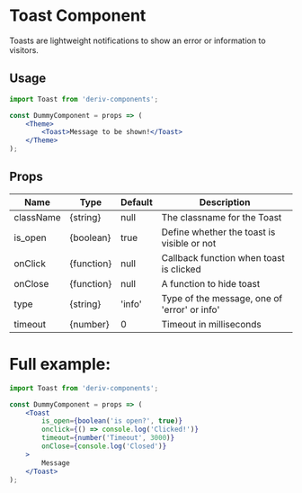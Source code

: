 # Toast Component

Toasts are lightweight notifications to show an error or information to visitors.

## Usage

```jsx
import Toast from 'deriv-components';

const DummyComponent = props => (
    <Theme>
        <Toast>Message to be shown!</Toast>
    </Theme>
);
```

## Props

| Name      | Type       | Default | Description                                  |
| --------- | ---------- | ------- | -------------------------------------------- |
| className | {string}   | null    | The classname for the Toast                  |
| is_open   | {boolean}  | true    | Define whether the toast is visible or not   |
| onClick   | {function} | null    | Callback function when toast is clicked      |
| onClose   | {function} | null    | A function to hide toast                     |
| type      | {string}   | 'info'  | Type of the message, one of 'error' or info' |
| timeout   | {number}   | 0       | Timeout in milliseconds                      |

# Full example:

```jsx
import Toast from 'deriv-components';

const DummyComponent = props => (
    <Toast
        is_open={boolean('is open?', true)}
        onclick={() => console.log('Clicked!')}
        timeout={number('Timeout', 3000)}
        onClose={console.log('Closed')}
    >
        Message
    </Toast>
);
```
